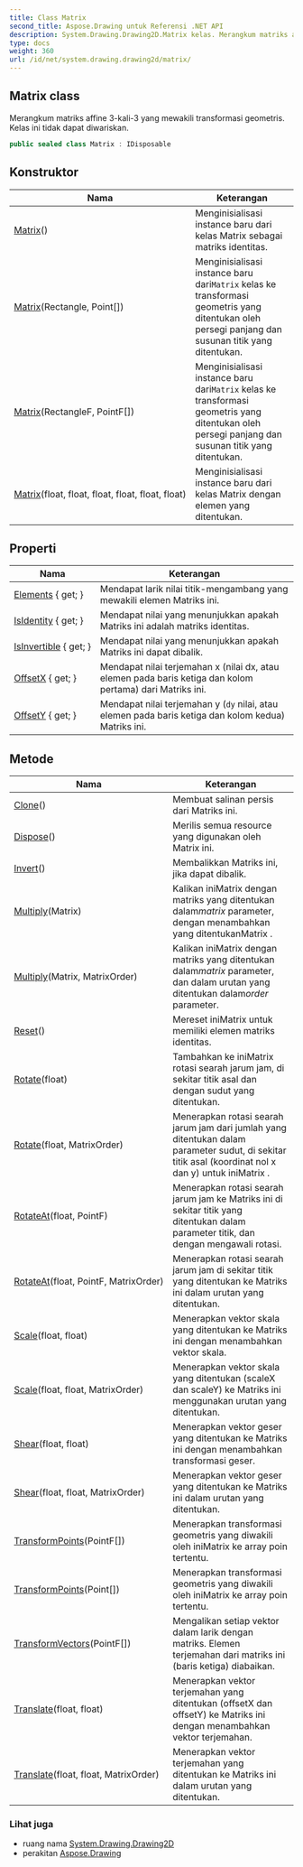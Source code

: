 ```yaml
---
title: Class Matrix
second_title: Aspose.Drawing untuk Referensi .NET API
description: System.Drawing.Drawing2D.Matrix kelas. Merangkum matriks affine 3kali3 yang mewakili transformasi geometris. Kelas ini tidak dapat diwariskan.
type: docs
weight: 360
url: /id/net/system.drawing.drawing2d/matrix/
---
```

## Matrix class

Merangkum matriks affine 3-kali-3 yang mewakili transformasi geometris. Kelas ini tidak dapat diwariskan.

```csharp
public sealed class Matrix : IDisposable
```

## Konstruktor

| Nama | Keterangan |
| --- | --- |
| [Matrix](matrix/#constructor)() | Menginisialisasi instance baru dari kelas Matrix sebagai matriks identitas. |
| [Matrix](matrix/#constructor_2)(Rectangle, Point[]) | Menginisialisasi instance baru dari`Matrix` kelas ke transformasi geometris yang ditentukan oleh persegi panjang dan susunan titik yang ditentukan. |
| [Matrix](matrix/#constructor_3)(RectangleF, PointF[]) | Menginisialisasi instance baru dari`Matrix` kelas ke transformasi geometris yang ditentukan oleh persegi panjang dan susunan titik yang ditentukan. |
| [Matrix](matrix/#constructor_1)(float, float, float, float, float, float) | Menginisialisasi instance baru dari kelas Matrix dengan elemen yang ditentukan. |

## Properti

| Nama | Keterangan |
| --- | --- |
| [Elements](../../system.drawing.drawing2d/matrix/elements/) { get; } | Mendapat larik nilai titik-mengambang yang mewakili elemen Matriks ini. |
| [IsIdentity](../../system.drawing.drawing2d/matrix/isidentity/) { get; } | Mendapat nilai yang menunjukkan apakah Matriks ini adalah matriks identitas. |
| [IsInvertible](../../system.drawing.drawing2d/matrix/isinvertible/) { get; } | Mendapat nilai yang menunjukkan apakah Matriks ini dapat dibalik. |
| [OffsetX](../../system.drawing.drawing2d/matrix/offsetx/) { get; } | Mendapat nilai terjemahan x (nilai dx, atau elemen pada baris ketiga dan kolom pertama) dari Matriks ini. |
| [OffsetY](../../system.drawing.drawing2d/matrix/offsety/) { get; } | Mendapat nilai terjemahan y (`dy` nilai, atau elemen pada baris ketiga dan kolom kedua) Matriks ini. |

## Metode

| Nama | Keterangan |
| --- | --- |
| [Clone](../../system.drawing.drawing2d/matrix/clone/)() | Membuat salinan persis dari Matriks ini. |
| [Dispose](../../system.drawing.drawing2d/matrix/dispose/)() | Merilis semua resource yang digunakan oleh Matrix ini. |
| [Invert](../../system.drawing.drawing2d/matrix/invert/)() | Membalikkan Matriks ini, jika dapat dibalik. |
| [Multiply](../../system.drawing.drawing2d/matrix/multiply/#multiply)(Matrix) | Kalikan iniMatrix dengan matriks yang ditentukan dalam*matrix* parameter, dengan menambahkan yang ditentukanMatrix . |
| [Multiply](../../system.drawing.drawing2d/matrix/multiply/#multiply_1)(Matrix, MatrixOrder) | Kalikan iniMatrix dengan matriks yang ditentukan dalam*matrix* parameter, dan dalam urutan yang ditentukan dalam*order* parameter. |
| [Reset](../../system.drawing.drawing2d/matrix/reset/)() | Mereset iniMatrix untuk memiliki elemen matriks identitas. |
| [Rotate](../../system.drawing.drawing2d/matrix/rotate/#rotate)(float) | Tambahkan ke iniMatrix rotasi searah jarum jam, di sekitar titik asal dan dengan sudut yang ditentukan. |
| [Rotate](../../system.drawing.drawing2d/matrix/rotate/#rotate_1)(float, MatrixOrder) | Menerapkan rotasi searah jarum jam dari jumlah yang ditentukan dalam parameter sudut, di sekitar titik asal (koordinat nol x dan y) untuk iniMatrix . |
| [RotateAt](../../system.drawing.drawing2d/matrix/rotateat/#rotateat)(float, PointF) | Menerapkan rotasi searah jarum jam ke Matriks ini di sekitar titik yang ditentukan dalam parameter titik, dan dengan mengawali rotasi. |
| [RotateAt](../../system.drawing.drawing2d/matrix/rotateat/#rotateat_1)(float, PointF, MatrixOrder) | Menerapkan rotasi searah jarum jam di sekitar titik yang ditentukan ke Matriks ini dalam urutan yang ditentukan. |
| [Scale](../../system.drawing.drawing2d/matrix/scale/#scale)(float, float) | Menerapkan vektor skala yang ditentukan ke Matriks ini dengan menambahkan vektor skala. |
| [Scale](../../system.drawing.drawing2d/matrix/scale/#scale_1)(float, float, MatrixOrder) | Menerapkan vektor skala yang ditentukan (scaleX dan scaleY) ke Matriks ini menggunakan urutan yang ditentukan. |
| [Shear](../../system.drawing.drawing2d/matrix/shear/#shear)(float, float) | Menerapkan vektor geser yang ditentukan ke Matriks ini dengan menambahkan transformasi geser. |
| [Shear](../../system.drawing.drawing2d/matrix/shear/#shear_1)(float, float, MatrixOrder) | Menerapkan vektor geser yang ditentukan ke Matriks ini dalam urutan yang ditentukan. |
| [TransformPoints](../../system.drawing.drawing2d/matrix/transformpoints/#transformpoints)(PointF[]) | Menerapkan transformasi geometris yang diwakili oleh iniMatrix ke array poin tertentu. |
| [TransformPoints](../../system.drawing.drawing2d/matrix/transformpoints/#transformpoints_1)(Point[]) | Menerapkan transformasi geometris yang diwakili oleh iniMatrix ke array poin tertentu. |
| [TransformVectors](../../system.drawing.drawing2d/matrix/transformvectors/)(PointF[]) | Mengalikan setiap vektor dalam larik dengan matriks. Elemen terjemahan dari matriks ini (baris ketiga) diabaikan. |
| [Translate](../../system.drawing.drawing2d/matrix/translate/#translate)(float, float) | Menerapkan vektor terjemahan yang ditentukan (offsetX dan offsetY) ke Matriks ini dengan menambahkan vektor terjemahan. |
| [Translate](../../system.drawing.drawing2d/matrix/translate/#translate_1)(float, float, MatrixOrder) | Menerapkan vektor terjemahan yang ditentukan ke Matriks ini dalam urutan yang ditentukan. |

### Lihat juga

* ruang nama [System.Drawing.Drawing2D](../../system.drawing.drawing2d/)
* perakitan [Aspose.Drawing](../../)


